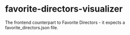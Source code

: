 # favorite-directors-visualizer
The frontend counterpart to Favorite Directors - it expects a favorite_directors.json file.
